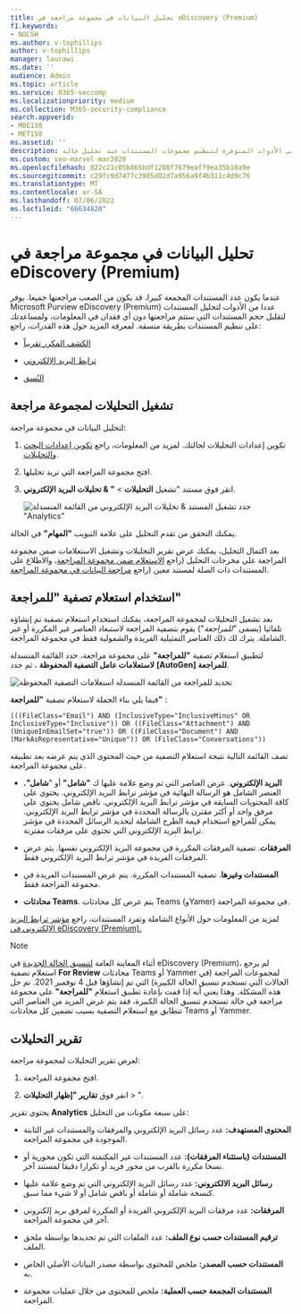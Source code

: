 ```yaml
---
title: تحليل البيانات في مجموعة مراجعة في eDiscovery (Premium)
f1.keywords:
- NOCSH
ms.author: v-tophillips
author: v-tophillips
manager: laurawi
ms.date: ''
audience: Admin
ms.topic: article
ms.service: O365-seccomp
ms.localizationpriority: medium
ms.collection: M365-security-compliance
search.appverid:
- MOE150
- MET150
ms.assetid: ''
description: تعرف على الأدوات المتوفرة لتنظيم مجموعات المستندات عند تحليل حالة Microsoft Purview eDiscovery (Premium).
ms.custom: seo-marvel-mar2020
ms.openlocfilehash: 822c21c05b865bdf1208f7679eaff9ea35b10a9e
ms.sourcegitcommit: c29fc9d7477c3985d02d7a956a9f4b311c4d9c76
ms.translationtype: MT
ms.contentlocale: ar-SA
ms.lasthandoff: 07/06/2022
ms.locfileid: "66634820"
---
```

# <a name="analyze-data-in-a-review-set-in-ediscovery-premium"></a>تحليل البيانات في مجموعة مراجعة في eDiscovery (Premium)

عندما يكون عدد المستندات المجمعة كبيرا، قد يكون من الصعب مراجعتها جميعا. يوفر Microsoft Purview eDiscovery (Premium) عددا من الأدوات لتحليل المستندات لتقليل حجم المستندات التي ستتم مراجعتها دون أي فقدان في المعلومات، ولمساعدتك على تنظيم المستندات بطريقة متسقة. لمعرفة المزيد حول هذه القدرات، راجع:

- [الكشف المكرر تقريباً](near-duplicate-detection-in-advanced-ediscovery.md)

- [ترابط البريد الإلكتروني](email-threading-in-advanced-ediscovery.md)

- [النُسق](themes-in-advanced-ediscovery.md)

## <a name="run-analytics-for-a-review-set"></a>تشغيل التحليلات لمجموعة مراجعة

لتحليل البيانات في مجموعة مراجعة:

1. تكوين إعدادات التحليلات لحالتك. لمزيد من المعلومات، راجع [تكوين إعدادات البحث والتحليلات](configure-search-and-analytics-settings-in-advanced-ediscovery.md).

2. افتح مجموعة المراجعة التي تريد تحليلها.

3. انقر فوق مستند "تشغيل **التحليلات** > **" & تحليلات البريد الإلكتروني**.

   ![حدد تشغيل المستند & تحليلات البريد الإلكتروني من القائمة المنسدلة "Analytics"](..\media\RunAnalytics1.png)

يمكنك التحقق من تقدم التحليل على علامة التبويب **"المهام"** في الحالة.

 بعد اكتمال التحليل، يمكنك عرض تقرير التحليلات وتشغيل الاستعلامات ضمن مجموعة المراجعة على مخرجات التحليل (راجع [الاستعلام ضمن مجموعة المراجعة](review-set-search.md)، والاطلاع على المستندات ذات الصلة لمستند معين (راجع [مراجعة البيانات في مجموعة المراجعة](reviewing-data-in-review-set.md).

## <a name="using-the-for-review-filter-query"></a>استخدام استعلام تصفية "للمراجعة"

بعد تشغيل التحليلات لمجموعة المراجعة، يمكنك استخدام استعلام تصفية تم إنشاؤه تلقائيا (يسمى *"للمراجعة*") يقوم بتصفية المراجعة لاستبعاد العناصر غير المكررة أو غير الشاملة. يترك لك ذلك العناصر التمثيلية الفريدة والشمولية فقط في مجموعة المراجعة.

لتطبيق استعلام تصفية **"للمراجعة"** على مجموعة مراجعة، حدد القائمة المنسدلة **لاستعلامات عامل التصفية المحفوظة** ، ثم حدد **\[AutoGen] للمراجعة**.

![تحديد للمراجعة من القائمة المنسدلة استعلامات التصفية المحفوظة](..\media\ForReviewFilterQuery1.png)

فيما يلي بناء الجملة لاستعلام تصفية **"للمراجعة"** :

`(((FileClass="Email") AND (InclusiveType="InclusiveMinus" OR InclusiveType="Inclusive")) OR ((FileClass="Attachment") AND (UniqueInEmailSet="true")) OR ((FileClass="Document") AND (MarkAsRepresentative="Unique")) OR (FileClass="Conversations"))`

تصف القائمة التالية نتيجة استعلام التصفية من حيث المحتوى الذي يتم عرضه بعد تطبيقه على مجموعة المراجعة.

- **البريد الإلكتروني**. عرض العناصر التي تم وضع علامة عليها ك **"شامل"** أو "**شامل".** العنصر الشامل هو الرسالة النهائية في مؤشر ترابط البريد الإلكتروني. يحتوي على كافة المحتويات السابقة في مؤشر ترابط البريد الإلكتروني. ناقص شامل يحتوي على مرفق واحد أو أكثر مقترن بالرسالة المحددة في مؤشر ترابط البريد الإلكتروني. يمكن للمراجع استخدام قيمة الطرح الشاملة لتحديد الرسائل المحددة في مؤشر ترابط البريد الإلكتروني التي تحتوي على مرفقات مقترنة.

- **المرفقات**. تصفية المرفقات المكررة في مجموعة البريد الإلكتروني نفسها. يتم عرض المرفقات الفريدة في مؤشر ترابط البريد الإلكتروني فقط.

- **المستندات وغيرها**. تصفية المستندات المكررة. يتم عرض المستندات الفريدة في مجموعة المراجعة فقط.

- **محادثات Teams**. يتم عرض كل محادثات Teams (وYamer) في مجموعة المراجعة.

لمزيد من المعلومات حول الأنواع الشاملة وتفرد المستندات، راجع [مؤشر ترابط البريد الإلكتروني في eDiscovery (Premium).](email-threading-in-advanced-ediscovery.md)

> [!NOTE]
> أثناء المعاينة العامة [لتنسيق الحالة الجديدة](advanced-ediscovery-new-case-format.md) في eDiscovery (Premium)، لم يرجع استعلام تصفية **For Review** محادثات Teams أو Yammer لمجموعات المراجعة (في الحالات التي تستخدم تنسيق الحالة الكبيرة) التي تم إنشاؤها قبل 4 نوفمبر 2021. تم حل هذه المشكلة. وهذا يعني أنه إذا قمت بإعادة تطبيق استعلام **"للمراجعة"** على مجموعة مراجعة في حالة تستخدم تنسيق الحالة الكبيرة، فقد يتم عرض المزيد من العناصر التي تتطابق مع استعلام التصفية بسبب تضمين كل محادثات Teams أو Yammer.

## <a name="analytics-report"></a>تقرير التحليلات

لعرض تقرير التحليلات لمجموعة مراجعة:

1. افتح مجموعة المراجعة.

2. انقر فوق **تقارير "إظهار التحليلات** > ".

يحتوي تقرير **Analytics** على سبعة مكونات من التحليل:

- **المحتوى المستهدف:** عدد رسائل البريد الإلكتروني والمرفقات والمستندات غير الثابتة الموجودة في مجموعة المراجعة.

- **المستندات (باستثناء المرفقات):** عدد المستندات غير المكتمتة التي تكون محورية أو نسخا مكررة بالقرب من محور فريد أو تكرارا دقيقا لمستند آخر.

- **رسائل البريد الالكتروني:** عدد رسائل البريد الإلكتروني التي تم وضع علامة عليها كنسخة شاملة أو شاملة أو ناقص شامل أو لا شيء مما سبق.

- **المرفقات:** عدد مرفقات البريد الإلكتروني الفريدة أو المكررة لمرفق بريد إلكتروني آخر في مجموعة المراجعة.

- **ترقيم المستندات حسب نوع الملف:** عدد الملفات التي تم تحديدها بواسطة ملحق الملف.

- **المستندات حسب المصدر:** ملخص للمحتوى بواسطة مصدر البيانات الأصلي الخاص به.

- **المستندات المجمعة حسب العملية:** ملخص للمحتوى من خلال عمليات مجموعة المراجعة. 
